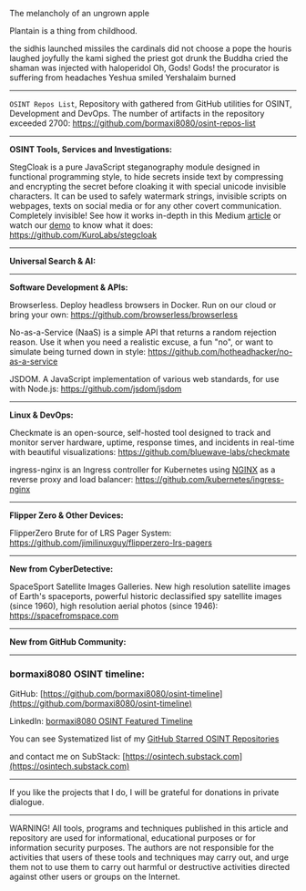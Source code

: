 
The melancholy of an ungrown apple


Plantain is a thing from childhood.


the sidhis launched missiles
the cardinals did not choose a pope
the houris laughed joyfully
the kami sighed
the priest got drunk
the Buddha cried
the shaman was injected with haloperidol
Oh, Gods! Gods!
the procurator is suffering from headaches
Yeshua smiled
Yershalaim burned

----

```OSINT Repos List```, Repository with gathered from GitHub utilities for OSINT, Development and DevOps. The number of artifacts in the repository exceeded 2700: https://github.com/bormaxi8080/osint-repos-list

----

**OSINT Tools, Services and Investigations:**

StegCloak is a pure JavaScript steganography module designed in functional programming style, to hide secrets inside text by compressing and encrypting the secret before cloaking it with special unicode invisible characters. It can be used to safely watermark strings, invisible scripts on webpages, texts on social media or for any other covert communication. Completely invisible! See how it works in-depth in this Medium [article](https://blog.bitsrc.io/how-to-hide-secrets-in-strings-modern-text-hiding-in-javascript-613a9faa5787) or watch our [demo](https://www.youtube.com/watch?v=RBDqZwcGvQk) to know what it does: https://github.com/KuroLabs/stegcloak

----

**Universal Search & AI:**



---

**Software Development & APIs:**

Browserless. Deploy headless browsers in Docker. Run on our cloud or bring your own: https://github.com/browserless/browserless

No-as-a-Service (NaaS) is a simple API that returns a random rejection reason. Use it when you need a realistic excuse, a fun "no", or want to simulate being turned down in style: https://github.com/hotheadhacker/no-as-a-service

JSDOM. A JavaScript implementation of various web standards, for use with Node.js: https://github.com/jsdom/jsdom

----

**Linux & DevOps:**

Checkmate is an open-source, self-hosted tool designed to track and monitor server hardware, uptime, response times, and incidents in real-time with beautiful visualizations: https://github.com/bluewave-labs/checkmate

ingress-nginx is an Ingress controller for Kubernetes using [NGINX](https://www.nginx.org/) as a reverse proxy and load balancer: https://github.com/kubernetes/ingress-nginx

----

**Flipper Zero & Other Devices:**

FlipperZero Brute for of LRS Pager System: https://github.com/jimilinuxguy/flipperzero-lrs-pagers

----

**New from CyberDetective:**

SpaceSport Satellite Images Galleries. New high resolution satellite images of Earth's spaceports, powerful historic declassified spy satellite images (since 1960), high resolution aerial photos (since 1946): https://spacefromspace.com

----

**New from GitHub Community:**



----
### bormaxi8080 OSINT timeline:

GitHub: [https://github.com/bormaxi8080/osint-timeline](https://github.com/bormaxi8080/osint-timeline)

LinkedIn: [bormaxi8080 OSINT Featured Timeline](https://www.linkedin.com/in/osintech/details/featured/)

You can see Systematized list of my [GitHub Starred OSINT Repositories](https://github.com/bormaxi8080/osint-repos-list)

and contact me on SubStack: [https://osintech.substack.com](https://osintech.substack.com)

----

If you like the projects that I do, I will be grateful for donations in private dialogue.

----

WARNING! All tools, programs and techniques published in this article and repository are used for informational, educational purposes or for information security purposes. The authors are not responsible for the activities that users of these tools and techniques may carry out, and urge them not to use them to carry out harmful or destructive activities directed against other users or groups on the Internet.
